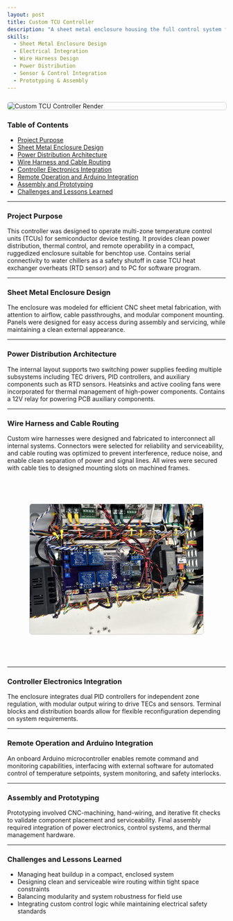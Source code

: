 ```yaml
---
layout: post
title: Custom TCU Controller
description: "A sheet metal enclosure housing the full control system for TCU operation. The assembly integrates switching power supplies, amplifiers, PID controllers, and custom wire harnesses, with an onboard Arduino microcontroller enabling remote connectivity and software integration for multi-zone thermal control."
skills:
  - Sheet Metal Enclosure Design
  - Electrical Integration
  - Wire Harness Design
  - Power Distribution
  - Sensor & Control Integration
  - Prototyping & Assembly
---
```


<img src="/projects/controller/Controller2.JPG" alt="Custom TCU Controller Render" width="700" style="display: block; margin: 1.5rem auto; border: 1px solid #ccc; border-radius: 6px;" />

### Table of Contents
- [Project Purpose](#project-purpose)
- [Sheet Metal Enclosure Design](#sheet-metal-enclosure-design)
- [Power Distribution Architecture](#power-distribution-architecture)
- [Wire Harness and Cable Routing](#wire-harness-and-cable-routing)
- [Controller Electronics Integration](#controller-electronics-integration)
- [Remote Operation and Arduino Integration](#remote-operation-and-arduino-integration)
- [Assembly and Prototyping](#assembly-and-prototyping)
- [Challenges and Lessons Learned](#challenges-and-lessons-learned)

---

### Project Purpose

This controller was designed to operate multi-zone temperature control units (TCUs) for semiconductor device testing. It provides clean power distribution, thermal control, and remote operability in a compact, ruggedized enclosure suitable for benchtop use. Contains serial connectivity to water chillers as a safety shutoff in case TCU heat exchanger overheats (RTD sensor) and to PC for software program. 

---

### Sheet Metal Enclosure Design

The enclosure was modeled for efficient CNC sheet metal fabrication, with attention to airflow, cable passthroughs, and modular component mounting. Panels were designed for easy access during assembly and servicing, while maintaining a clean external appearance.

---

### Power Distribution Architecture

The internal layout supports two switching power supplies feeding multiple subsystems including TEC drivers, PID controllers, and auxiliary components such as RTD sensors. Heatsinks and active cooling fans were incorporated for thermal management of high-power components. Contains a 12V relay for powering PCB auxiliary components.

---

### Wire Harness and Cable Routing

Custom wire harnesses were designed and fabricated to interconnect all internal systems. Connectors were selected for reliability and serviceability, and cable routing was optimized to prevent interference, reduce noise, and enable clean separation of power and signal lines. All wires were secured with cable ties to designed mounting slots on machined frames.

<img src="/_projects/controller/PurpleBoard.jpg" 
     alt="Wire harness and cable routing in TCU Controller" 
     style="display: block; margin: 1.5rem auto; border: 1px solid #ccc; border-radius: 6px; max-height: 400px; width: auto; transform: rotate(90deg);" />

---

### Controller Electronics Integration

The enclosure integrates dual PID controllers for independent zone regulation, with modular output wiring to drive TECs and sensors. Terminal blocks and distribution boards allow for flexible reconfiguration depending on system requirements.

---

### Remote Operation and Arduino Integration

An onboard Arduino microcontroller enables remote command and monitoring capabilities, interfacing with external software for automated control of temperature setpoints, system monitoring, and safety interlocks.

---

### Assembly and Prototyping

Prototyping involved CNC-machining, hand-wiring, and iterative fit checks to validate component placement and serviceability. Final assembly required integration of power electronics, control systems, and thermal management hardware.

---

### Challenges and Lessons Learned

- Managing heat buildup in a compact, enclosed system  
- Designing clean and serviceable wire routing within tight space constraints  
- Balancing modularity and system robustness for field use  
- Integrating custom control logic while maintaining electrical safety standards

